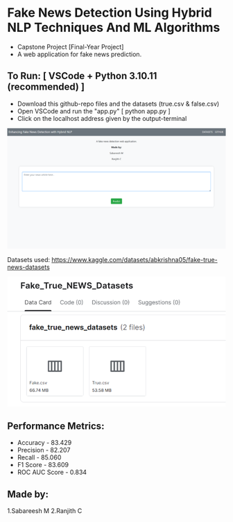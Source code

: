 # Fake News Detection Using Hybrid NLP Techniques And ML Algorithms
- Capstone Project [Final-Year Project]
- A web application for fake news prediction.

## To Run: [ VSCode + Python 3.10.11 (recommended) ]
- Download this github-repo files and the datasets (true.csv & false.csv)
- Open VSCode and run the "app.py" [ python app.py ]
- Click on the localhost address given by the output-terminal

![alt text](webpage.png)

Datasets used: https://www.kaggle.com/datasets/abkrishna05/fake-true-news-datasets

![alt text](kagglepage.png)

## Performance Metrics:
- Accuracy - 83.429
- Precision - 82.207
- Recall - 85.060
- F1 Score - 83.609
- ROC AUC Score - 0.834

## Made by:
  1.Sabareesh M
  2.Ranjith C
